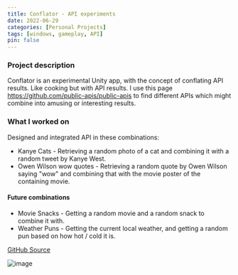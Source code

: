 ```yaml
---
title: Conflator - API experiments
date: 2022-06-29
categories: [Personal Projects]
tags: [windows, gameplay, API]
pin: false
---
```


### Project description
Conflator is an experimental Unity app, with the concept of conflating API results. Like cooking but with API results.
I use this page https://github.com/public-apis/public-apis to find different APIs which might combine into amusing or interesting results.

### What I worked on
Designed and integrated API in these combinations:
- Kanye Cats - Retrieving a random photo of a cat and combining it with a random tweet by Kanye West.
- Owen Wilson wow quotes - Retrieving a random quote by Owen Wilson saying "wow" and combining that with the movie poster of the containing movie.

#### Future combinations
- Movie Snacks - Getting a random movie and a random snack to combine it with.
- Weather Puns - Getting the current local weather, and getting a random pun based on how hot / cold it is.

[GitHub Source](https://github.com/lyubomirlichev/Conflator)

![image](https://user-images.githubusercontent.com/74913022/163861457-f605ec31-37cc-4d24-9ba7-5231891cd10c.png)



